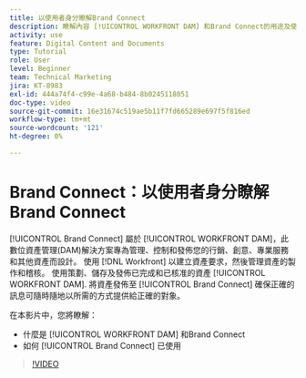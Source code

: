 ```yaml
---
title: 以使用者身分瞭解Brand Connect
description: 瞭解內容 [!UICONTROL WORKFRONT DAM] 和Brand Connect的用途及使用方式。
activity: use
feature: Digital Content and Documents
type: Tutorial
role: User
level: Beginner
team: Technical Marketing
jira: KT-8983
exl-id: 444a74f4-c99e-4a68-b484-8b0245118051
doc-type: video
source-git-commit: 16e31674c519ae5b11f7fd665289e697f5f816ed
workflow-type: tm+mt
source-wordcount: '121'
ht-degree: 0%

---
```


# Brand Connect：以使用者身分瞭解Brand Connect

[!UICONTROL Brand Connect] 屬於 [!UICONTROL WORKFRONT DAM]，此數位資產管理(DAM)解決方案專為管理、控制和發佈您的行銷、創意、專業服務和其他資產而設計。 使用 [!DNL Workfront] 以建立資產要求，然後管理資產的製作和稽核。 使用策劃、儲存及發佈已完成和已核准的資產 [!UICONTROL WORKFRONT DAM]. 將資產發佈至 [!UICONTROL Brand Connect] 確保正確的訊息可隨時隨地以所需的方式提供給正確的對象。

在本影片中，您將瞭解：

* 什麼是 [!UICONTROL WORKFRONT DAM] 和Brand Connect
* 如何 [!UICONTROL Brand Connect] 已使用

>[!VIDEO](https://video.tv.adobe.com/v/335245/?quality=12&learn=on)
